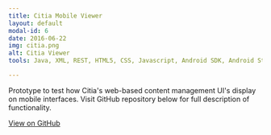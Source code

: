 ```yaml
---
title: Citia Mobile Viewer
layout: default
modal-id: 6
date: 2016-06-22
img: citia.png
alt: Citia Viewer
tools: Java, XML, REST, HTML5, CSS, Javascript, Android SDK, Android Studio, Material Design, Git

---
```


Prototype to test how Citia's web-based content management UI's display on mobile interfaces. Visit GitHub repository below for full description of functionality.

<div class="center-links">
    <a class="btn btn-md btn-outline github-project-link" href="https://github.com/MikeKwon36/CitiaMobileViewer" target="_blank">
        <i class="fa fa-github"></i>
        <span class="small">View on GitHub</span>
    </a>
</div>